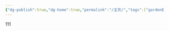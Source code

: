 ```yaml
---
{"dg-publish":true,"dg-home":true,"permalink":"/主页/","tags":["gardenEntry"],"dgPassFrontmatter":true,"created":"2025-04-23T19:33:43.050+08:00","updated":"2025-04-23T20:22:32.000+08:00"}
---
```


111
